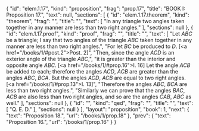 {
  "id": "elem.1.17",
  "kind": "proposition",
  "frag": "prop.17",
  "title": "BOOK I: Proposition 17.",
  "text": null,
  "sections": [
    {
      "id": "elem.1.17.theorem",
      "kind": "theorem",
      "frag": "",
      "title": "",
      "text": [
        "In any triangle two angles taken together in any manner are less than two right angles."
      ],
      "sections": null
    },
    {
      "id": "elem.1.17.proof",
      "kind": "proof",
      "frag": "",
      "title": "",
      "text": [
        "Let <var>ABC</var> be a triangle; I say that two angles of the triangle <var>ABC</var> taken together in any manner are less than two right angles.",
        "For let <var>BC</var> be produced to <var>D</var>. [<a href=\"/books/1/#post.2\">Post. 2</a>]",
        "Then, since the angle <var>ACD</var> is an exterior angle of the triangle <var>ABC</var>,",
        "it is greater than the interior and opposite angle <var>ABC</var>. [<a href=\"/books/1/#prop.16\">I. 16</a>] Let the angle <var>ACB</var> be added to each; therefore the angles <var>ACD</var>, <var>ACB</var> are greater than the angles <var>ABC</var>, <var>BCA</var>.  But the angles <var>ACD</var>, <var>ACB</var> are equal to two right angles. [<a href=\"/books/1/#prop.13\">I. 13</a>]",
        "Therefore the angles <var>ABC</var>, <var>BCA</var> are less than two right angles.",
        "Similarly we can prove that the angles <var>BAC</var>, <var>ACB</var> are also less than two right angles, and so are the angles <var>CAB</var>, <var>ABC</var> as well."
      ],
      "sections": null
    },
    {
      "id": "",
      "kind": "qed",
      "frag": "",
      "title": "",
      "text": [
        "Q. E. D."
      ],
      "sections": null
    }
  ],
  "layout": "proposition",
  "book": 1,
  "next": {
    "text": "Proposition 18.",
    "url": "/books/1/prop.18"
  },
  "prev": {
    "text": "Proposition 16.",
    "url": "/books/1/prop.16"
  }
}
